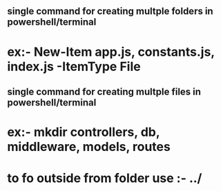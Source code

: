 ## single command for creating multple folders in powershell/terminal

# ex:- New-Item app.js, constants.js, index.js -ItemType File

## single command for creating multple files in powershell/terminal

# ex:- mkdir controllers, db, middleware, models, routes

# to fo outside from folder use :- ../
